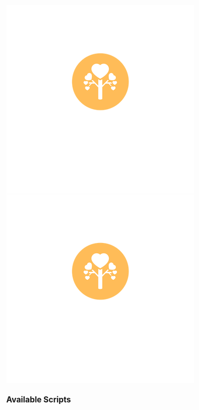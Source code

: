![alt text](https://github.com/nmala/kinder-memories-frontend/blob/master/src/assets/logo.png?raw=true)
<img alt="logo" src="src/assets/logo.png">

## Available Scripts
